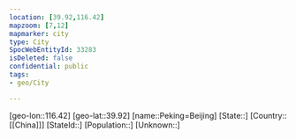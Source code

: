```yaml
---
location: [39.92,116.42]
mapzoom: [7,12] 
mapmarker: city 
type: City
SpocWebEntityId: 33283
isDeleted: false
confidential: public
tags:
- geo/City

---
```


[geo-lon::116.42]
[geo-lat::39.92]
[name::Peking=Beijing]
[State::]
[Country::[[China]]]
[StateId::]
[Population::]
[Unknown::]

